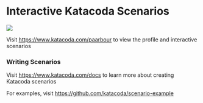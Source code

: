 # Interactive Katacoda Scenarios

[![](http://shields.katacoda.com/katacoda/paarbour/count.svg)](https://www.katacoda.com/paarbour "Get your profile on Katacoda.com")

Visit https://www.katacoda.com/paarbour to view the profile and interactive scenarios

### Writing Scenarios
Visit https://www.katacoda.com/docs to learn more about creating Katacoda scenarios

For examples, visit https://github.com/katacoda/scenario-example
